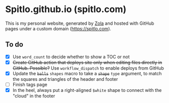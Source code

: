 # Spitlo.github.io (spitlo.com)

This is my personal website, generated by [Zola](https://getzola.org) and hosted with GitHub pages under a custom domain (<https://spitlo.com>).

## To do

- [x] Use `word_count` to decide whether to show a TOC or not
- [x] ~~Create GitHub action that deploys site only when editing files directly in GitHub. Possible?~~ Use `workflow_dispatch` to enable deploys from GitHub
- [x] Update the ~~`balls`~~ `shapes` macro to take a ~~`shape`~~ `type` argument, to match the squares and triangles of the header and footer
- [ ] Finish tags page
- [x] In the heel, always put a right-aligned `$white` shape to connect with the "cloud" in the footer
